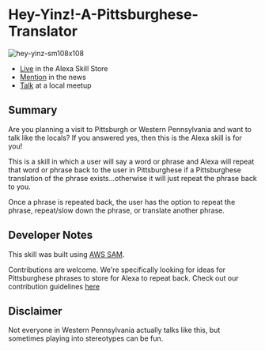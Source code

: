 # Hey-Yinz!-A-Pittsburghese-Translator

![hey-yinz-sm108x108](https://user-images.githubusercontent.com/12616554/34074156-2cd923ca-e25e-11e7-8bec-23f2e9a089b6.png)

- [Live](https://www.amazon.com/dp/B0787M1125/ref=sr_1_13?s=digital-skills&ie=UTF8&qid=1513400727&sr=1-13&keywords=pittsburgh) in the Alexa Skill Store
- [Mention](https://newsinteractive.post-gazette.com/blog/alexa-do-you-speak-pittsburghese/) in the news
- [Talk](https://www.youtube.com/watch?list=PLclEcT4yxER4dPvNgw8n-aQlcA1AtgrI2&v=77rk1uYzayM) at a local meetup

## Summary
Are you planning a visit to Pittsburgh or Western Pennsylvania and want to talk like the locals? If you answered yes, then this is the Alexa skill is for you!

This is a skill in which a user will say a word or phrase and Alexa will repeat that word or phrase back to the user in Pittsburghese if a Pittsburghese translation of the phrase exists...otherwise it will just repeat the phrase back to you.

Once a phrase is repeated back, the user has the option to repeat the phrase, repeat/slow down the phrase, or translate another phrase.

## Developer Notes
This skill was built using [AWS SAM](https://docs.aws.amazon.com/serverless-application-model/latest/developerguide/what-is-sam.html).

Contributions are welcome. We're specifically looking for ideas for Pittsburghese phrases to store for Alexa to repeat back. Check out our contribution guidelines [here](https://github.com/deeheber/pittsburghese-translator-alexa-skill/blob/master/CONTRIBUTING.md)

## Disclaimer
Not everyone in Western Pennsylvania actually talks like this, but sometimes playing into stereotypes can be fun.

[](https://user-images.githubusercontent.com/12616554/34074156-2cd923ca-e25e-11e7-8bec-23f2e9a089b6.png)
